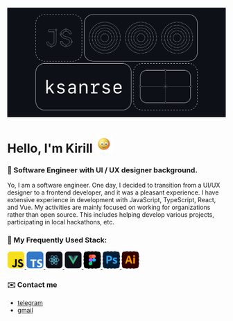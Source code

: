 ![ksanrse](https://github.com/ksanrse/ksanrse/blob/main/assets/ksanrse.png)

# Hello, I'm Kirill <img src="https://github.com/ksanrse/ksanrse/blob/main/assets/face.gif" height="40px">

### 🌱 Software Engineer with UI / UX designer background.

Yo, I am a software engineer. One day, I decided to transition from a UI/UX designer to a frontend developer, and it was a pleasant experience. I have extensive experience in development with JavaScript, TypeScript, React, and Vue. My activities are mainly focused on working for organizations rather than open source. This includes helping develop various projects, participating in local hackathons, etc.

### 🔧 My Frequently Used Stack:

<a href="https://developer.mozilla.org/en-US/docs/Web/JavaScript"> <img src="/assets/javascript.png" alt="javascript" width="40" height="40"/> </a>
<a href="https://www.typescriptlang.org/"><img src="/assets/typescript.png" alt="typescript" width="40" height="40">
<a href="https://react.dev/"><img src="/assets/react.png" alt="react" width="40" height="40">
<a href="https://vuejs.org/"><img src="/assets/vue.png" alt="vue" width="40" height="40">
<a href="https://www.figma.com/"> <img src="/assets/figma.png" alt="figma" width="40" height="40"/> </a>
<a href="https://www.photoshop.com/en"> <img src="/assets/photoshop.png" alt="photoshop" width="40" height="40"/> </a>
<a href="https://www.adobe.com/in/products/illustrator.html"> <img src="/assets/illustrator.png" alt="illustrator" width="40" height="40"/> </a>

### ✉️ Contact me

- [telegram](https://t.me/ksanrse)
- [gmail](mailto:ksanrse@gmail.com)
